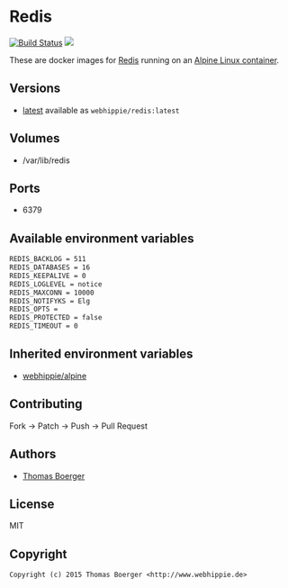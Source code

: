 # Redis

[![Build Status](https://cloud.drone.io/api/badges/dockhippie/redis/status.svg)](https://cloud.drone.io/dockhippie/redis)
[![](https://images.microbadger.com/badges/image/webhippie/redis.svg)](https://microbadger.com/images/webhippie/redis "Get your own image badge on microbadger.com")

These are docker images for [Redis](http://redis.io) running on an [Alpine Linux container](https://registry.hub.docker.com/u/webhippie/alpine/).


## Versions

* [latest](./latest) available as `webhippie/redis:latest`


## Volumes

* /var/lib/redis


## Ports

* 6379


## Available environment variables

```bash
REDIS_BACKLOG = 511
REDIS_DATABASES = 16
REDIS_KEEPALIVE = 0
REDIS_LOGLEVEL = notice
REDIS_MAXCONN = 10000
REDIS_NOTIFYKS = Elg
REDIS_OPTS =
REDIS_PROTECTED = false
REDIS_TIMEOUT = 0
```


## Inherited environment variables

* [webhippie/alpine](https://github.com/dockhippie/alpine#available-environment-variables)


## Contributing

Fork -> Patch -> Push -> Pull Request


## Authors

* [Thomas Boerger](https://github.com/tboerger)


## License

MIT


## Copyright

```
Copyright (c) 2015 Thomas Boerger <http://www.webhippie.de>
```
